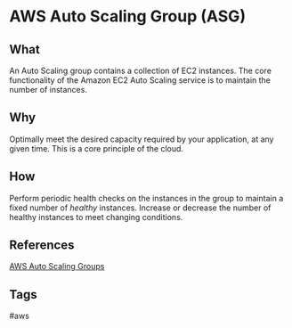 # AWS Auto Scaling Group (ASG)

## What
An Auto Scaling group contains a collection of EC2 instances. The core functionality of the Amazon EC2 Auto Scaling service is to maintain the number of instances.  

## Why
Optimally meet the desired capacity required by your application, at any given time. This is a core principle of the cloud.  

## How
Perform periodic health checks on the instances in the group to maintain a fixed number of *healthy* instances. Increase or decrease the number of healthy instances to meet changing conditions.   

## References
[AWS Auto Scaling Groups](https://docs.aws.amazon.com/autoscaling/ec2/userguide/auto-scaling-groups.html)  

## Tags
#aws
